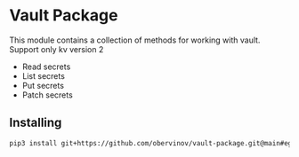 # Vault Package

This module contains a collection of methods for working with vault.
Support only kv version 2
- Read secrets
- List secrets
- Put secrets
- Patch secrets

## Installing
```bash
pip3 install git+https://github.com/obervinov/vault-package.git@main#egg=vault
```
